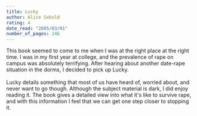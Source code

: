```yaml
---
title: Lucky
author: Alice Sebold
rating: 4
date_read: "2005/03/01"
number_of_pages: 246
---
```


This book seemed to come to me when I was at the right place at the right time. I was in my first year at college, and the prevalence of rape on campus was absolutely terrifying. After hearing about another date-rape situation in the dorms, I decided to pick up Lucky.<br/><br/>Lucky details something that most of us have heard of, worried about, and never want to go though. Although the subject material is dark, I did enjoy reading it. The book gives a detailed view into what it's like to survive rape, and with this information I feel that we can get one step closer to stopping it.